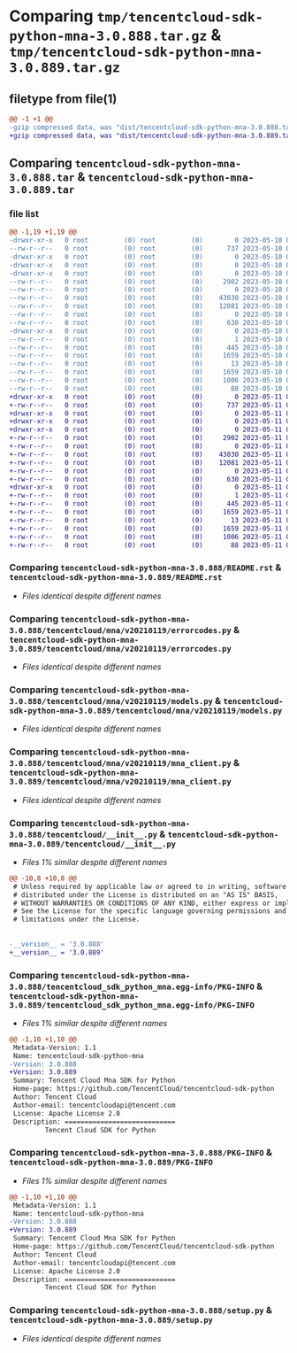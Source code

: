 # Comparing `tmp/tencentcloud-sdk-python-mna-3.0.888.tar.gz` & `tmp/tencentcloud-sdk-python-mna-3.0.889.tar.gz`

## filetype from file(1)

```diff
@@ -1 +1 @@
-gzip compressed data, was "dist/tencentcloud-sdk-python-mna-3.0.888.tar", last modified: Wed May 10 02:20:00 2023, max compression
+gzip compressed data, was "dist/tencentcloud-sdk-python-mna-3.0.889.tar", last modified: Thu May 11 02:58:11 2023, max compression
```

## Comparing `tencentcloud-sdk-python-mna-3.0.888.tar` & `tencentcloud-sdk-python-mna-3.0.889.tar`

### file list

```diff
@@ -1,19 +1,19 @@
-drwxr-xr-x   0 root         (0) root         (0)        0 2023-05-10 02:20:00.000000 tencentcloud-sdk-python-mna-3.0.888/
--rw-r--r--   0 root         (0) root         (0)      737 2023-05-10 02:20:00.000000 tencentcloud-sdk-python-mna-3.0.888/README.rst
-drwxr-xr-x   0 root         (0) root         (0)        0 2023-05-10 02:20:00.000000 tencentcloud-sdk-python-mna-3.0.888/tencentcloud/
-drwxr-xr-x   0 root         (0) root         (0)        0 2023-05-10 02:20:00.000000 tencentcloud-sdk-python-mna-3.0.888/tencentcloud/mna/
-drwxr-xr-x   0 root         (0) root         (0)        0 2023-05-10 02:20:00.000000 tencentcloud-sdk-python-mna-3.0.888/tencentcloud/mna/v20210119/
--rw-r--r--   0 root         (0) root         (0)     2902 2023-05-10 02:20:00.000000 tencentcloud-sdk-python-mna-3.0.888/tencentcloud/mna/v20210119/errorcodes.py
--rw-r--r--   0 root         (0) root         (0)        0 2023-05-10 02:20:00.000000 tencentcloud-sdk-python-mna-3.0.888/tencentcloud/mna/v20210119/__init__.py
--rw-r--r--   0 root         (0) root         (0)    43030 2023-05-10 02:20:00.000000 tencentcloud-sdk-python-mna-3.0.888/tencentcloud/mna/v20210119/models.py
--rw-r--r--   0 root         (0) root         (0)    12081 2023-05-10 02:20:00.000000 tencentcloud-sdk-python-mna-3.0.888/tencentcloud/mna/v20210119/mna_client.py
--rw-r--r--   0 root         (0) root         (0)        0 2023-05-10 02:20:00.000000 tencentcloud-sdk-python-mna-3.0.888/tencentcloud/mna/__init__.py
--rw-r--r--   0 root         (0) root         (0)      630 2023-05-10 02:20:00.000000 tencentcloud-sdk-python-mna-3.0.888/tencentcloud/__init__.py
-drwxr-xr-x   0 root         (0) root         (0)        0 2023-05-10 02:20:00.000000 tencentcloud-sdk-python-mna-3.0.888/tencentcloud_sdk_python_mna.egg-info/
--rw-r--r--   0 root         (0) root         (0)        1 2023-05-10 02:20:00.000000 tencentcloud-sdk-python-mna-3.0.888/tencentcloud_sdk_python_mna.egg-info/dependency_links.txt
--rw-r--r--   0 root         (0) root         (0)      445 2023-05-10 02:20:00.000000 tencentcloud-sdk-python-mna-3.0.888/tencentcloud_sdk_python_mna.egg-info/SOURCES.txt
--rw-r--r--   0 root         (0) root         (0)     1659 2023-05-10 02:20:00.000000 tencentcloud-sdk-python-mna-3.0.888/tencentcloud_sdk_python_mna.egg-info/PKG-INFO
--rw-r--r--   0 root         (0) root         (0)       13 2023-05-10 02:20:00.000000 tencentcloud-sdk-python-mna-3.0.888/tencentcloud_sdk_python_mna.egg-info/top_level.txt
--rw-r--r--   0 root         (0) root         (0)     1659 2023-05-10 02:20:00.000000 tencentcloud-sdk-python-mna-3.0.888/PKG-INFO
--rw-r--r--   0 root         (0) root         (0)     1006 2023-05-10 02:20:00.000000 tencentcloud-sdk-python-mna-3.0.888/setup.py
--rw-r--r--   0 root         (0) root         (0)       88 2023-05-10 02:20:00.000000 tencentcloud-sdk-python-mna-3.0.888/setup.cfg
+drwxr-xr-x   0 root         (0) root         (0)        0 2023-05-11 02:58:11.000000 tencentcloud-sdk-python-mna-3.0.889/
+-rw-r--r--   0 root         (0) root         (0)      737 2023-05-11 02:58:11.000000 tencentcloud-sdk-python-mna-3.0.889/README.rst
+drwxr-xr-x   0 root         (0) root         (0)        0 2023-05-11 02:58:11.000000 tencentcloud-sdk-python-mna-3.0.889/tencentcloud/
+drwxr-xr-x   0 root         (0) root         (0)        0 2023-05-11 02:58:11.000000 tencentcloud-sdk-python-mna-3.0.889/tencentcloud/mna/
+drwxr-xr-x   0 root         (0) root         (0)        0 2023-05-11 02:58:11.000000 tencentcloud-sdk-python-mna-3.0.889/tencentcloud/mna/v20210119/
+-rw-r--r--   0 root         (0) root         (0)     2902 2023-05-11 02:58:11.000000 tencentcloud-sdk-python-mna-3.0.889/tencentcloud/mna/v20210119/errorcodes.py
+-rw-r--r--   0 root         (0) root         (0)        0 2023-05-11 02:58:11.000000 tencentcloud-sdk-python-mna-3.0.889/tencentcloud/mna/v20210119/__init__.py
+-rw-r--r--   0 root         (0) root         (0)    43030 2023-05-11 02:58:11.000000 tencentcloud-sdk-python-mna-3.0.889/tencentcloud/mna/v20210119/models.py
+-rw-r--r--   0 root         (0) root         (0)    12081 2023-05-11 02:58:11.000000 tencentcloud-sdk-python-mna-3.0.889/tencentcloud/mna/v20210119/mna_client.py
+-rw-r--r--   0 root         (0) root         (0)        0 2023-05-11 02:58:11.000000 tencentcloud-sdk-python-mna-3.0.889/tencentcloud/mna/__init__.py
+-rw-r--r--   0 root         (0) root         (0)      630 2023-05-11 02:58:11.000000 tencentcloud-sdk-python-mna-3.0.889/tencentcloud/__init__.py
+drwxr-xr-x   0 root         (0) root         (0)        0 2023-05-11 02:58:11.000000 tencentcloud-sdk-python-mna-3.0.889/tencentcloud_sdk_python_mna.egg-info/
+-rw-r--r--   0 root         (0) root         (0)        1 2023-05-11 02:58:11.000000 tencentcloud-sdk-python-mna-3.0.889/tencentcloud_sdk_python_mna.egg-info/dependency_links.txt
+-rw-r--r--   0 root         (0) root         (0)      445 2023-05-11 02:58:11.000000 tencentcloud-sdk-python-mna-3.0.889/tencentcloud_sdk_python_mna.egg-info/SOURCES.txt
+-rw-r--r--   0 root         (0) root         (0)     1659 2023-05-11 02:58:11.000000 tencentcloud-sdk-python-mna-3.0.889/tencentcloud_sdk_python_mna.egg-info/PKG-INFO
+-rw-r--r--   0 root         (0) root         (0)       13 2023-05-11 02:58:11.000000 tencentcloud-sdk-python-mna-3.0.889/tencentcloud_sdk_python_mna.egg-info/top_level.txt
+-rw-r--r--   0 root         (0) root         (0)     1659 2023-05-11 02:58:11.000000 tencentcloud-sdk-python-mna-3.0.889/PKG-INFO
+-rw-r--r--   0 root         (0) root         (0)     1006 2023-05-11 02:58:11.000000 tencentcloud-sdk-python-mna-3.0.889/setup.py
+-rw-r--r--   0 root         (0) root         (0)       88 2023-05-11 02:58:11.000000 tencentcloud-sdk-python-mna-3.0.889/setup.cfg
```

### Comparing `tencentcloud-sdk-python-mna-3.0.888/README.rst` & `tencentcloud-sdk-python-mna-3.0.889/README.rst`

 * *Files identical despite different names*

### Comparing `tencentcloud-sdk-python-mna-3.0.888/tencentcloud/mna/v20210119/errorcodes.py` & `tencentcloud-sdk-python-mna-3.0.889/tencentcloud/mna/v20210119/errorcodes.py`

 * *Files identical despite different names*

### Comparing `tencentcloud-sdk-python-mna-3.0.888/tencentcloud/mna/v20210119/models.py` & `tencentcloud-sdk-python-mna-3.0.889/tencentcloud/mna/v20210119/models.py`

 * *Files identical despite different names*

### Comparing `tencentcloud-sdk-python-mna-3.0.888/tencentcloud/mna/v20210119/mna_client.py` & `tencentcloud-sdk-python-mna-3.0.889/tencentcloud/mna/v20210119/mna_client.py`

 * *Files identical despite different names*

### Comparing `tencentcloud-sdk-python-mna-3.0.888/tencentcloud/__init__.py` & `tencentcloud-sdk-python-mna-3.0.889/tencentcloud/__init__.py`

 * *Files 1% similar despite different names*

```diff
@@ -10,8 +10,8 @@
 # Unless required by applicable law or agreed to in writing, software
 # distributed under the License is distributed on an "AS IS" BASIS,
 # WITHOUT WARRANTIES OR CONDITIONS OF ANY KIND, either express or implied.
 # See the License for the specific language governing permissions and
 # limitations under the License.
 
 
-__version__ = '3.0.888'
+__version__ = '3.0.889'
```

### Comparing `tencentcloud-sdk-python-mna-3.0.888/tencentcloud_sdk_python_mna.egg-info/PKG-INFO` & `tencentcloud-sdk-python-mna-3.0.889/tencentcloud_sdk_python_mna.egg-info/PKG-INFO`

 * *Files 1% similar despite different names*

```diff
@@ -1,10 +1,10 @@
 Metadata-Version: 1.1
 Name: tencentcloud-sdk-python-mna
-Version: 3.0.888
+Version: 3.0.889
 Summary: Tencent Cloud Mna SDK for Python
 Home-page: https://github.com/TencentCloud/tencentcloud-sdk-python
 Author: Tencent Cloud
 Author-email: tencentcloudapi@tencent.com
 License: Apache License 2.0
 Description: ============================
         Tencent Cloud SDK for Python
```

### Comparing `tencentcloud-sdk-python-mna-3.0.888/PKG-INFO` & `tencentcloud-sdk-python-mna-3.0.889/PKG-INFO`

 * *Files 1% similar despite different names*

```diff
@@ -1,10 +1,10 @@
 Metadata-Version: 1.1
 Name: tencentcloud-sdk-python-mna
-Version: 3.0.888
+Version: 3.0.889
 Summary: Tencent Cloud Mna SDK for Python
 Home-page: https://github.com/TencentCloud/tencentcloud-sdk-python
 Author: Tencent Cloud
 Author-email: tencentcloudapi@tencent.com
 License: Apache License 2.0
 Description: ============================
         Tencent Cloud SDK for Python
```

### Comparing `tencentcloud-sdk-python-mna-3.0.888/setup.py` & `tencentcloud-sdk-python-mna-3.0.889/setup.py`

 * *Files identical despite different names*

